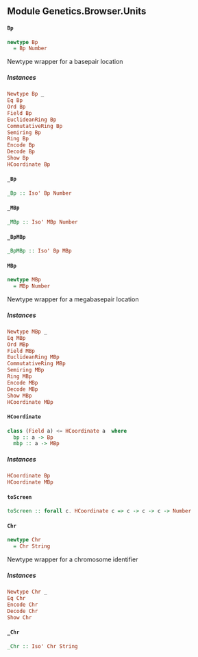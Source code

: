 ## Module Genetics.Browser.Units

#### `Bp`

``` purescript
newtype Bp
  = Bp Number
```

Newtype wrapper for a basepair location

##### Instances
``` purescript
Newtype Bp _
Eq Bp
Ord Bp
Field Bp
EuclideanRing Bp
CommutativeRing Bp
Semiring Bp
Ring Bp
Encode Bp
Decode Bp
Show Bp
HCoordinate Bp
```

#### `_Bp`

``` purescript
_Bp :: Iso' Bp Number
```

#### `_MBp`

``` purescript
_MBp :: Iso' MBp Number
```

#### `_BpMBp`

``` purescript
_BpMBp :: Iso' Bp MBp
```

#### `MBp`

``` purescript
newtype MBp
  = MBp Number
```

Newtype wrapper for a megabasepair location

##### Instances
``` purescript
Newtype MBp _
Eq MBp
Ord MBp
Field MBp
EuclideanRing MBp
CommutativeRing MBp
Semiring MBp
Ring MBp
Encode MBp
Decode MBp
Show MBp
HCoordinate MBp
```

#### `HCoordinate`

``` purescript
class (Field a) <= HCoordinate a  where
  bp :: a -> Bp
  mbp :: a -> MBp
```

##### Instances
``` purescript
HCoordinate Bp
HCoordinate MBp
```

#### `toScreen`

``` purescript
toScreen :: forall c. HCoordinate c => c -> c -> c -> Number
```

#### `Chr`

``` purescript
newtype Chr
  = Chr String
```

Newtype wrapper for a chromosome identifier

##### Instances
``` purescript
Newtype Chr _
Eq Chr
Encode Chr
Decode Chr
Show Chr
```

#### `_Chr`

``` purescript
_Chr :: Iso' Chr String
```


